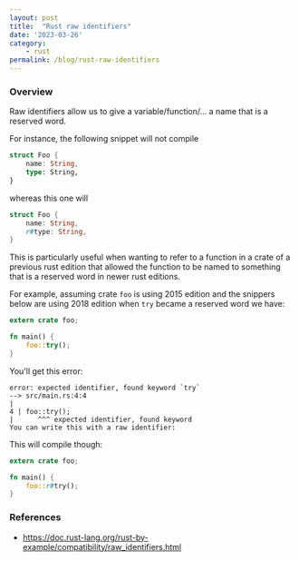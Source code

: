 ```yaml
---
layout: post
title:  "Rust raw identifiers"
date: '2023-03-26'
category:
    - rust
permalink: /blog/rust-raw-identifiers
---
```


### Overview

Raw identifiers allow us to give a variable/function/... a name that is a reserved word.

For instance, the following snippet will not compile

```rust
struct Foo {
    name: String,
    type: String,
}
```

whereas this one will

```rust
struct Foo {
    name: String,
    r#type: String,
}
```

This is particularly useful when wanting to refer to a function in a crate of a previous rust edition
that allowed the function to be named to something that is a reserved word in newer rust editions.

For example, assuming crate `foo` is using 2015 edition and the snippers below are using 2018 edition
when `try` became a reserved word we have:

```rust
extern crate foo;

fn main() {
    foo::try();
}
```

You'll get this error:

```
error: expected identifier, found keyword `try`
--> src/main.rs:4:4
|
4 | foo::try();
|      ^^^ expected identifier, found keyword
You can write this with a raw identifier:
```

This will compile though:

```rust
extern crate foo;

fn main() {
    foo::r#try();
}
```

### References
- https://doc.rust-lang.org/rust-by-example/compatibility/raw_identifiers.html